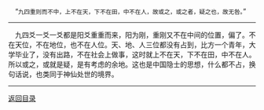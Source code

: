 &emsp;“``九四重则而不中，上不在天，下不在田，中不在人，故或之，或之者，疑之也，故无咎。``”
___
&emsp;九四爻一爻一爻都是阳爻重重而来，阳为刚，重刚又不在中间的位置，偏了。不在天位，不在地位，也不在人位。天、地、人三位都没有占到，比方一个青年，大学毕业了，没有出路，不在社会上做事，这时就上不在天，下不在田，中不在人。所以或之，或就是疑，是有考虑的余地。这也是中国隐士的思想，什么都不占，换句话说，也类同于神仙处世的境界。
___
[返回目录](../../master/README.md#目录)